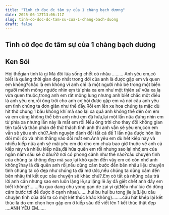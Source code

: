 ```yaml
---
title: "Tình cờ đọc đc tâm sự của 1 chàng bạch dương"
date: 2025-06-12T13:06:11Z
slug: tinh-co-doc-dc-tam-su-cua-1-chang-bach-duong
draft: false
---
```


## Tình cờ đọc đc tâm sự của 1 chàng bạch dương

## Ken Sói

Hỏi thếgian tình là gì 
 Mà đôi lứa sống chết có nhău
.........
 Anh yêu em,có biết là quãng thời gian đẹp nhất trong đời của anh là được gặp em và quen em không?chắc là em không vì anh chỉ là một người nhỏ bé trong một biển người mênh mông ngước nhìn em từ phía xa em như một thiên sứ vừa xa lạ vừa quen thuộc,trong anh em rất mông lung nhưng anh biết chắc một điều là anh yêu em,rồi ông trời cho anh cơ hội được gặp em và nói câu anh yêu em tình chúng ta đơn giản như thế đấy.Rồi em lên xe hoa chúng ta mặc dù hít thở chung 1 bầu không khí mà sao lại xa quá anh không thể đến ôm em và em cũng không thể bên anh như em đã hứa,lại một lần nữa đứng nhìn em từ phía xa nhưng lần này là mất em rồi.Nếu ông trời cho thay đổi không gian tên tuổi và thân phận để thử thách tình anh thì anh vẫn sẽ yêu em,còn em vẫn sẽ yêu anh chứ?.Anh nguyện đánh đổi tất cả để 1 lần nữa được hôn lên đôi môi đó và nhìn thẳng vào đôi mắt em.Anh yêu em dù hết kiếp này và nhiều kiếp nữa anh sẽ mãi yêu em dù cho em chưa bao giờ thuộc về anh cả kiếp này và nhiều kiếp nữa,đã hứa quên em rồi nhưng sao lại nhớ,em của ngàn năm său sẽ ở đâu?ở nơi có phong cảnh như thế nào?câu chuyện tình của chúng ta không đẹp mà sao lại khó quên đến vậy em có còn nhớ anh không?hay là đã quên anh rồi,nếu dũng cảm bước đến bên nhău liệu chuyện tình chúng ta có đẹp như chúng ta đã mơ ước,nếu chúng ta dũng cảm đến bên nhău thì kết cục câu chuyện sẽ khác chứ?.Em có tất cả những câu trả lời anh cần nhưng sao em luôn lặng lẽ,sự lặng lẽ ấy đã giết chết anh đấy em biết không?.......Ru guo dang chu yong gan de zai yi qi(Nếu như lúc đó dũng cảm bước tới để được ở cạnh nhau).......hui bu hui bu tong jie ju(Liệu câu chuyện tình của đôi ta có một kết thúc khác không)........câu hát khép lại kết thúc là do em chọn hẹn gặp em ở kiếp său để viết lên 1 kết thúc thật đẹp ....ANH YÊU EM......